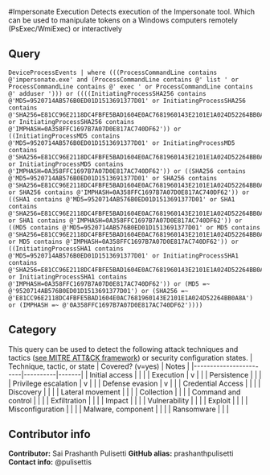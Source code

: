 #Impersonate Execution
Detects execution of the Impersonate tool. Which can be used to manipulate tokens on a Windows computers remotely (PsExec/WmiExec) or interactively

## Query 
```
DeviceProcessEvents | where (((ProcessCommandLine contains @'impersonate.exe' and (ProcessCommandLine contains @' list ' or ProcessCommandLine contains @' exec ' or ProcessCommandLine contains @' adduser '))) or ((((InitiatingProcessSHA256 contains @'MD5=9520714AB576B0ED01D1513691377D01' or InitiatingProcessSHA256 contains @'SHA256=E81CC96E2118DC4FBFE5BAD1604E0AC7681960143E2101E1A024D52264BB0A8A' or InitiatingProcessSHA256 contains @'IMPHASH=0A358FFC1697B7A07D0E817AC740DF62')) or ((InitiatingProcessMD5 contains @'MD5=9520714AB576B0ED01D1513691377D01' or InitiatingProcessMD5 contains @'SHA256=E81CC96E2118DC4FBFE5BAD1604E0AC7681960143E2101E1A024D52264BB0A8A' or InitiatingProcessMD5 contains @'IMPHASH=0A358FFC1697B7A07D0E817AC740DF62')) or ((SHA256 contains @'MD5=9520714AB576B0ED01D1513691377D01' or SHA256 contains @'SHA256=E81CC96E2118DC4FBFE5BAD1604E0AC7681960143E2101E1A024D52264BB0A8A' or SHA256 contains @'IMPHASH=0A358FFC1697B7A07D0E817AC740DF62')) or ((SHA1 contains @'MD5=9520714AB576B0ED01D1513691377D01' or SHA1 contains @'SHA256=E81CC96E2118DC4FBFE5BAD1604E0AC7681960143E2101E1A024D52264BB0A8A' or SHA1 contains @'IMPHASH=0A358FFC1697B7A07D0E817AC740DF62')) or ((MD5 contains @'MD5=9520714AB576B0ED01D1513691377D01' or MD5 contains @'SHA256=E81CC96E2118DC4FBFE5BAD1604E0AC7681960143E2101E1A024D52264BB0A8A' or MD5 contains @'IMPHASH=0A358FFC1697B7A07D0E817AC740DF62')) or ((InitiatingProcessSHA1 contains @'MD5=9520714AB576B0ED01D1513691377D01' or InitiatingProcessSHA1 contains @'SHA256=E81CC96E2118DC4FBFE5BAD1604E0AC7681960143E2101E1A024D52264BB0A8A' or InitiatingProcessSHA1 contains @'IMPHASH=0A358FFC1697B7A07D0E817AC740DF62')) or (MD5 =~ @'9520714AB576B0ED01D1513691377D01') or (SHA256 =~ @'E81CC96E2118DC4FBFE5BAD1604E0AC7681960143E2101E1A024D52264BB0A8A') or (IMPHASH =~ @'0A358FFC1697B7A07D0E817AC740DF62'))))

```

## Category
This query can be used to detect the following attack techniques and tactics ([see MITRE ATT&CK framework](https://attack.mitre.org/)) or security configuration states.
| Technique, tactic, or state | Covered? (v=yes) | Notes |
|------------------------|----------|-------|
| Initial access |  |  |
| Execution | v |  |
| Persistence |  |  | 
| Privilege escalation | v |  |
| Defense evasion | v |  | 
| Credential Access |  |  | 
| Discovery |  |  | 
| Lateral movement |  |  | 
| Collection |  |  | 
| Command and control |  |  | 
| Exfiltration |  |  | 
| Impact |  |  |
| Vulnerability |  |  |
| Exploit |  |  |
| Misconfiguration |  |  |
| Malware, component |  |  |
| Ransomware |  |  |


## Contributor info
**Contributor:** Sai Prashanth Pulisetti
**GitHub alias:** prashanthpulisetti
**Contact info:** @pulisettis
